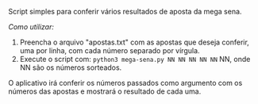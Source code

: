 Script simples para conferir vários resultados de aposta da mega sena.

*Como utilizar:*

1) Preencha o arquivo "apostas.txt" com as apostas que deseja conferir, uma por linha, com cada número separado por vírgula.
2) Execute o script com: ```python3 mega-sena.py NN NN NN NN NN``` NN, onde NN são os números sorteados.

O aplicativo irá conferir os números passados como argumento com os números das apostas e mostrará o resultado de cada uma.

